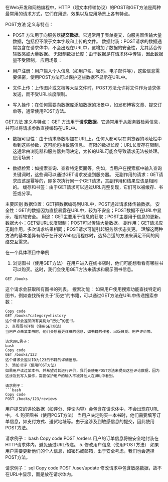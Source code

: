 在Web开发和网络编程中，HTTP（超文本传输协议）的POST和GET方法是两种最常用的请求方式，它们在用途、效果以及应用场景上各有特点。

POST方法
定义与特点：

- POST 方法用于向服务器**提交数据**。它通常用于表单提交，向服务器传输大量数据，包括但不限于文本字段和上传的文件。
数据封装：POST请求的数据通常包含在请求体中，不会出现在URL中，这增加了数据的安全性，尤其适合传输敏感或大量数据。
无限制数据长度：由于数据是在请求体中传输，因此数据量不受限制。
应用场景：

- 用户注册：用户输入个人信息（如用户名、密码、电子邮件等），这些信息需要保密，使用POST方法可以保护这些数据不显示在URL中。
- 文件上传：上传图片或文档等大型文件时，POST方法允许将文件作为请求体发送，而不受URL长度限制。
- 写入操作：在任何需要向数据库添加数据的场景中，如发布博客文章、提交订单等，通常使用POST方法。

GET方法
定义与特点：
GET 方法用于**请求数据**。它通常用于从服务器检索信息，并可以将请求参数直接编码在URL中。
- 数据可见性：由于请求参数附加在URL上，任何人都可以在浏览器的地址栏中看到这些参数，这可能包括敏感信息。
有限的数据长度：URL长度存在限制，这通常由浏览器和服务器共同决定，太长的URL可能会导致请求无法被处理。
应用场景：

- 数据检索：如搜索查询、查看特定页面等。例如，当用户在搜索框中输入查询关键词时，这些词可以通过GET请求发送到服务器。
无副作用的请求：GET请求应该是幂等的，即多次执行同一个GET请求，其副作用和结果应该是相同的。
缓存和书签：由于GET请求可以通过URL完整复现，它们可以被缓存、书签或分享。

主要区别
数据位置：GET把数据编码到URL中，POST通过请求体传输数据。
安全性：GET的数据因为直接暴露在URL中，较为不安全；POST数据不在URL中显示，相对较安全。
用途：GET主要用于信息的获取；POST主要用于信息的更新。
数据大小：GET受URL长度限制；POST可以传输大量数据。
副作用：GET请求应无副作用，多次请求结果相同；POST请求可能引起服务器状态变更。
理解这两种方法的基本差异有助于在开发Web应用程序时，选择合适的方法来满足不同的网络交互需求。

在一个具体项目中举例

1. 浏览图书（使用GET方法）
在用户进入在线书店时，他们可能想看看有哪些书可以购买。这时，我们会使用GET方法来请求和展示图书信息。

```bash
GET /books
```
这个请求会获取所有图书的列表。
搜索功能：
如果用户使用搜索功能查找特定的图书，例如查找所有关于“历史”的书籍，可以通过GET方法在URL中传递搜索参数：
```
Copy code
GET /books?category=history
这个请求会返回所有类别为“历史”的图书。
3. 查看图书详情（使用GET方法）
当用户点击某本书时，他们会想看更详细的信息，如书籍的作者、出版日期、用户评价等。

请求URL例子：
bash
Copy code
GET /books/123
这个请求会返回ID为123的书籍的详细信息。
3. 添加书评（使用POST方法）
如果用户读过某本书，并希望对其进行评价，我们会使用POST方法来提交这些评论数据，因为这涉及到写入操作，需要保护用户的输入不被其他人在URL中看到。

请求例子：
```bash
Copy code
POST /books/123/reviews
```
用户提交的评论数据（如评分、评论内容）会包含在请求体中，不会出现在URL中。
4. 购买图书（使用POST方法）
当用户决定购买一本书时，他们需要填写订单信息，如支付方式、送货地址等。由于这涉及到敏感信息的提交，因此使用POST方法。

请求例子：
bash
Copy code
POST /orders
用户的订单信息将被安全地封装在HTTP请求体内，避免通过URL传递。
5. 修改用户信息（使用POST方法）
如果用户需要更新他们的个人信息，如密码或邮箱，出于安全考虑，我们也会选择POST方法。

请求例子：
sql
Copy code
POST /user/update
修改请求中包含敏感数据，故不在URL中显示，而是放在请求体内。
